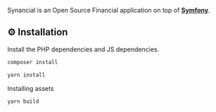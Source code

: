 Synancial is an Open Source Financial application on top of [**Symfony**](https://symfony.com).

⚙️ Installation
--------------
Install the PHP dependencies and JS dependencies.
```sh
composer install
```
```sh
yarn install
```
Installing assets
```sh
yarn build
```
